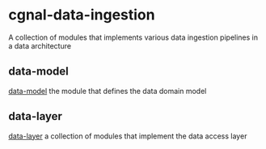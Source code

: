 # cgnal-data-ingestion

A collection of modules that implements various data ingestion pipelines in a data architecture

## data-model

[data-model](data-model) the module that defines the data domain model

## data-layer
[data-layer](data-layer) a collection of modules that implement the data access layer  
